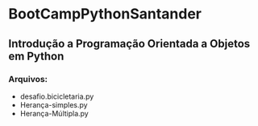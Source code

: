 # BootCampPythonSantander
## Introdução a Programação Orientada a Objetos em Python
### Arquivos:
  - desafio.bicicletaria.py
  - Herança-simples.py
  - Herança-Múltipla.py
